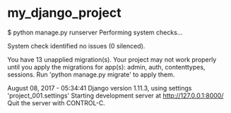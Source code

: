 # my_django_project


$ python manage.py runserver
Performing system checks...

System check identified no issues (0 silenced).

You have 13 unapplied migration(s). Your project may not work properly until you apply the migrations for app(s): admin, auth, contenttypes, sessions.
Run 'python manage.py migrate' to apply them.

August 08, 2017 - 05:34:41
Django version 1.11.3, using settings 'project_001.settings'
Starting development server at http://127.0.0.1:8000/
Quit the server with CONTROL-C.
